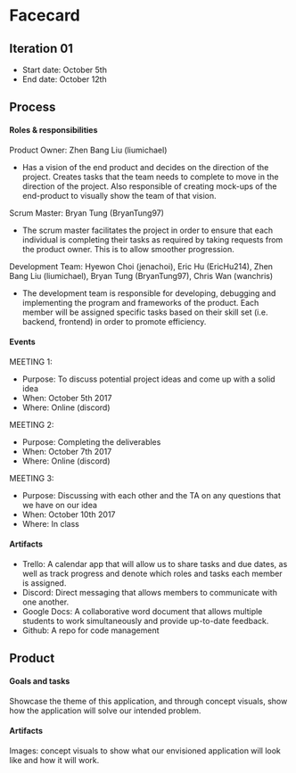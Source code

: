 # Facecard


## Iteration 01

 * Start date: October 5th
 * End date: October 12th

## Process

#### Roles & responsibilities

Product Owner: Zhen Bang Liu (liumichael)
* Has a vision of the end product and decides on the direction of the project. Creates tasks that the team needs to complete to move in the direction of the project. Also responsible of creating mock-ups of the end-product to visually show the team of that vision.

Scrum Master: Bryan Tung (BryanTung97)
* The scrum master facilitates the project in order to ensure that each individual is completing their tasks as required by taking requests from the product owner. This is to allow smoother progression.

Development Team: Hyewon Choi (jenachoi), Eric Hu (EricHu214), Zhen Bang Liu (liumichael), Bryan Tung (BryanTung97), Chris Wan (wanchris)
* The development team is responsible for developing, debugging and implementing the program and frameworks of the product. Each member will be assigned specific tasks based on their skill set (i.e. backend, frontend) in order to promote efficiency.

#### Events

MEETING 1:
* Purpose: To discuss potential project ideas and come up with a solid idea   
* When: October 5th 2017
* Where: Online (discord)

MEETING 2:
* Purpose: Completing the deliverables
* When: October 7th 2017
* Where: Online (discord)

MEETING 3:
* Purpose: Discussing with each other and the TA on any questions that we have on our idea
* When: October 10th 2017
* Where: In class


#### Artifacts

* Trello: A calendar app that will allow us to share tasks and due dates, as well as track progress and denote which roles and tasks each member is assigned.
* Discord: Direct messaging that allows members to communicate with one another.
* Google Docs: A collaborative word document that allows multiple students to work simultaneously and provide up-to-date feedback.
* Github: A repo for code management



## Product

#### Goals and tasks

 Showcase the theme of this application, and through concept visuals, show how the application will solve our intended problem.

#### Artifacts

Images: concept visuals to show what our envisioned application will look like and how it will work.

